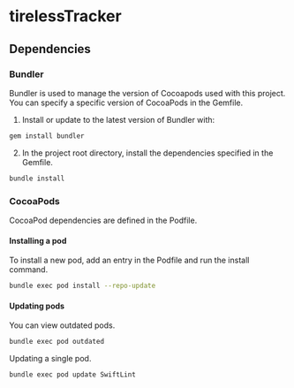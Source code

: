 # tirelessTracker

## Dependencies

### Bundler

Bundler is used to manage the version of Cocoapods used with this project. You can specify a specific version of CocoaPods in the Gemfile.

1. Install or update to the latest version of Bundler with:

```bash
gem install bundler
```

2. In the project root directory, install the dependencies specified in the Gemfile.

```bash
bundle install
```

### CocoaPods

CocoaPod dependencies are defined in the Podfile.

#### Installing a pod

To install a new pod, add an entry in the Podfile and run the install command.

```bash
bundle exec pod install --repo-update
```

#### Updating pods

You can view outdated pods.

```bash
bundle exec pod outdated
```

Updating a single pod.

```bash
bundle exec pod update SwiftLint
```

